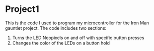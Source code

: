 # Project1
This is the code I used to program my microcontroller for the Iron Man gauntlet project.
The code includes two sections:
1. Turns the LED Neopixels on and off with specific button presses
2. Changes the color of the LEDs on a button hold
